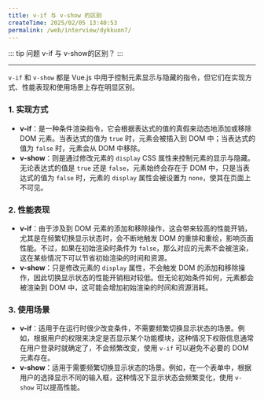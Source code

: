 ```yaml
---
title: v-if 与 v-show 的区别
createTime: 2025/02/05 13:40:53
permalink: /web/interview/dykkuon7/
---
```


::: tip 问题
v-if 与 v-show的区别？
:::

---

`v-if` 和 `v-show` 都是 Vue.js 中用于控制元素显示与隐藏的指令，但它们在实现方式、性能表现和使用场景上存在明显区别。

### 1. 实现方式
- **v-if**：是一种条件渲染指令，它会根据表达式的值的真假来动态地添加或移除 DOM 元素。当表达式的值为 `true` 时，元素会被插入到 DOM 中；当表达式的值为 `false` 时，元素会从 DOM 中移除。
- **v-show**：则是通过修改元素的 `display` CSS 属性来控制元素的显示与隐藏。无论表达式的值是 `true` 还是 `false`，元素始终会存在于 DOM 中，只是当表达式的值为 `false` 时，元素的 `display` 属性会被设置为 `none`，使其在页面上不可见。

### 2. 性能表现
- **v-if**：由于涉及到 DOM 元素的添加和移除操作，这会带来较高的性能开销，尤其是在频繁切换显示状态时，会不断地触发 DOM 的重排和重绘，影响页面性能。不过，如果在初始渲染时条件为 `false`，那么对应的元素不会被渲染，这在某些情况下可以节省初始渲染的时间和资源。
- **v-show**：只是修改元素的 `display` 属性，不会触发 DOM 的添加和移除操作，因此切换显示状态的性能开销相对较低。但无论初始条件如何，元素都会被渲染到 DOM 中，这可能会增加初始渲染的时间和资源消耗。

### 3. 使用场景
- **v-if**：适用于在运行时很少改变条件，不需要频繁切换显示状态的场景。例如，根据用户的权限来决定是否显示某个功能模块，这种情况下权限信息通常在用户登录时就确定了，不会频繁改变，使用 `v-if` 可以避免不必要的 DOM 元素存在。
- **v-show**：适用于需要频繁切换显示状态的场景。例如，在一个表单中，根据用户的选择显示不同的输入框，这种情况下显示状态会频繁变化，使用 `v-show` 可以提高性能。
